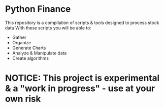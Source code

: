 # Python Finance

This repository is a compilation of scripts & tools designed to process stock data
With these scripts you will be able to:
 - Gather
 - Organize
 - Generate Charts
 - Analyze & Manipulate data
 - Create algorithms

# NOTICE: This project is experimental & a "work in progress" - use at your own risk
